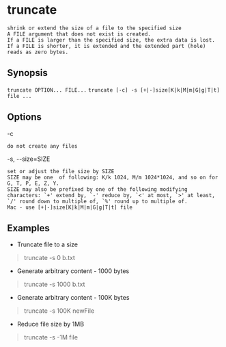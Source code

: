 # truncate

    shrink or extend the size of a file to the specified size
    A FILE argument that does not exist is created.
    If a FILE is larger than the specified size, the extra data is lost. If a FILE is shorter, it is extended and the extended part (hole) reads as zero bytes.

## Synopsis

`truncate OPTION... FILE...`
`truncate [-c] -s [+|-]size[K|k|M|m|G|g|T|t] file ...`

## Options

-c

    do not create any files

-s, --size=SIZE

    set or adjust the file size by SIZE
    SIZE may be one  of following: K/k 1024, M/m 1024*1024, and so on for G, T, P, E, Z, Y.
    SIZE may also be prefixed by one of the following modifying characters: `+' extend by, `-' reduce by, `<' at most, `>' at least, `/' round down to multiple of, `%' round up to multiple of.
    Mac - use [+|-]size[K|k|M|m|G|g|T|t] file

## Examples

* Truncate file to a size

> truncate -s 0 b.txt

* Generate arbitrary content - 1000 bytes

> truncate -s 1000 b.txt

* Generate arbitrary content - 100K bytes

> truncate -s 100K newFile

* Reduce file size by 1MB

> truncate -s -1M file

